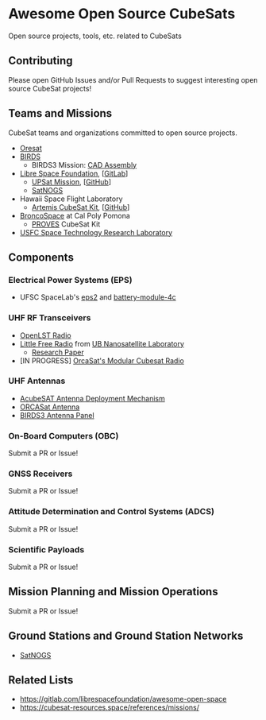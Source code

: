 # Awesome Open Source CubeSats
Open source projects, tools, etc. related to CubeSats

## Contributing

Please open GitHub Issues and/or Pull Requests to suggest interesting open source CubeSat projects!

## Teams and Missions

CubeSat teams and organizations committed to open source projects.

* [Oresat](https://www.oresat.org)
* [BIRDS](https://github.com/BIRDSOpenSource)
    * BIRDS3 Mission: [CAD Assembly](https://github.com/BIRDSOpenSource/BIRDS3-CAD/tree/main/BIRDS3_Satellite)
* [Libre Space Foundation](https://libre.space/), [[GitLab](https://gitlab.com/librespacefoundation/awesome-open-space)]
    * [UPSat Mission](https://web.archive.org/web/20220316110954/https://upsat.gr/), [[GitHub](https://github.com/librespacefoundation?query=upsat)]
    * [SatNOGS](https://satnogs.org/)
* Hawaii Space Flight Laboratory
    * [Artemis CubeSat Kit](https://sites.google.com/hawaii.edu/artemiscubesatkit/home), [[GitHub](https://github.com/hsfl/artemis)]
* [BroncoSpace](https://web.archive.org/web/20250209220219/https://www.broncospace.com/) at Cal Poly Pomona
    * [PROVES](https://github.com/proveskit) CubeSat Kit
* [USFC Space Technology Research Laboratory](https://github.com/spacelab-ufsc)

## Components

### Electrical Power Systems (EPS)

* UFSC SpaceLab's [eps2](https://github.com/spacelab-ufsc/eps2) and [battery-module-4c](https://github.com/spacelab-ufsc/battery-module-4c)

### UHF RF Transceivers

* [OpenLST Radio](https://github.com/OpenLST/openlst)
* [Little Free Radio](https://github.com/orgs/UBNanosatLab/repositories?type=all&q=lfr) from [UB Nanosatellite Laboratory](https://github.com/UBNanosatLab)
    * [Research Paper](https://digitalcommons.usu.edu/cgi/viewcontent.cgi?article=4211&context=smallsat)
* [IN PROGRESS] [OrcaSat's Modular Cubesat Radio](https://gitlab.orcasat.ca/open-source-projects/mcr)

### UHF Antennas

* [AcubeSAT Antenna Deployment Mechanism](https://gitlab.com/acubesat/mechanisms/antenna-deployment-mch)
* [ORCASat Antenna](https://gitlab.orcasat.ca/orcasat-group/orcasat-antenna)
* [BIRDS3 Antenna Panel](https://github.com/BIRDSOpenSource/BIRDS3-AntennaPanel)

### On-Board Computers (OBC)

Submit a PR or Issue!

### GNSS Receivers

Submit a PR or Issue!

### Attitude Determination and Control Systems (ADCS)

Submit a PR or Issue!

### Scientific Payloads

Submit a PR or Issue!

## Mission Planning and Mission Operations

Submit a PR or Issue!

## Ground Stations and Ground Station Networks

* [SatNOGS](https://satnogs.org/)

## Related Lists

* https://gitlab.com/librespacefoundation/awesome-open-space
* https://cubesat-resources.space/references/missions/
